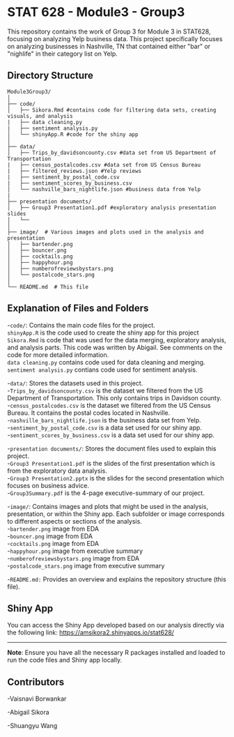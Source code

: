 # STAT 628 - Module3 - Group3
This repository contains the work of Group 3 for Module 3 in STAT628, focusing on analyzing Yelp business data. This project specifically focuses on analyzing businesses in Nashville, TN that contained either "bar" or "nighlife" in their category list on Yelp.
## Directory Structure
```
Module3Group3/
│
├── code/ 
│   ├── Sikora.Rmd #contains code for filtering data sets, creating visuals, and analysis
|   ├── data cleaning.py
|   ├── sentiment analysis.py
│   └── shinyApp.R #code for the shiny app
│
├── data/ 
│   ├── Trips_by_davidsoncounty.csv #data set from US Department of Transportation
|   ├── census_postalcodes.csv #data set from US Census Bureau
|   ├── filtered_reviews.json #Yelp reviews
|   ├── sentiment_by_postal_code.csv
|   ├── sentiment_scores_by_business.csv
│   └── nashville_bars_nightlife.json #business data from Yelp
|
├── presentation documents/ 
│   ├── Group3 Presentation1.pdf #exploratory analysis presentation slides
│   └── 
│
├── image/  # Various images and plots used in the analysis and presentation
│   ├── bartender.png
│   ├── bouncer.png
│   ├── cocktails.png
│   ├── happyhour.png
│   ├── numberofreviewsbystars.png
│   └── postalcode_stars.png
│
└── README.md  # This file
```
## Explanation of Files and Folders
-`code/`: Contains the main code files for the project.  
`shinyApp.R` is the code used to create the shiny app for this project  
`Sikora.Rmd` is code that was used for the data merging, exploratory analysis, and analysis parts. This code was written by Abigail. See comments on the code for more detailed information.  
`data cleaning.py` contains code used for data cleaning and merging.   
`sentiment analysis.py` contians code used for sentiment analysis.


-`data/`: Stores the datasets used in this project.  
-`Trips_by_davidsoncounty.csv` is the dataset we filtered from the US Department of Transportation. This only contains trips in Davidson county.  
-`census_postalcodes.csv` is the dataset we filtered from the US Census Bureau. It contains the postal codes located in Nashville.  
-`nashville_bars_nightlife.json` is the business data set from Yelp.  
-`sentiment_by_postal_code.csv` is a data set used for our shiny app.  
-`sentiment_scores_by_business.csv` is a data set used for our shiny app.


-`presentation documents/`: Stores the document files used to explain this project.   
-`Group3 Presentation1.pdf` is the slides of the first presentation which is from the exploratory data analysis.   
-`Group3 Presentation2.pptx` is the slides for the second presentation which focuses on business advice.  
-`Group3Summary.pdf` is the 4-page executive-summary of our project.


-`image/`: Contains images and plots that might be used in the analysis, presentation, or within the Shiny app. Each subfolder or image corresponds to different aspects or sections of the analysis.  
-`bartender.png` image from EDA  
-`bouncer.png` image from EDA  
-`cocktails.png` image from EDA  
-`happyhour.png` image from executive summary  
-`numberofreviewsbystars.png` image from EDA  
-`postalcode_stars.png` image from executive summary  

-`README.md:` Provides an overview and explains the repository structure (this file).

## Shiny App
You can access the Shiny App developed based on our analysis directly via the following link: https://amsikora2.shinyapps.io/stat628/  

--- 

**Note**: Ensure you have all the necessary R packages installed and loaded to run the code files and Shiny app locally.

## Contributors
-Vaisnavi Borwankar  

-Abigail Sikora  

-Shuangyu Wang
